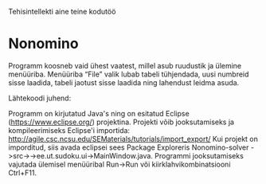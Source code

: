 
Tehisintellekti aine teine kodutöö

Nonomino
=====

Programm koosneb vaid ühest vaatest, millel asub ruudustik ja ülemine menüüriba. Menüüriba “File” valik lubab tabeli tühjendada, uusi numbreid sisse laadida, tabeli jaotust sisse laadida ning lahendust leidma asuda.

Lähtekoodi juhend:

Programm on kirjutatud Java's ning on esitatud Eclipse (https://www.eclipse.org/) projektina. Projekti võib jooksutamiseks ja kompileerimiseks Eclipse'i importida: http://agile.csc.ncsu.edu/SEMaterials/tutorials/import_export/
Kui projekt on imporditud, siis avada eclipsei sees Package Exploreris Nonomino-solver
->src->->ee.ut.sudoku.ui->MainWindow.java. Programmi jooksutamiseks vajutada ülemisel menüüribal Run->Run või kiirklahvikombinatsiooni Ctrl+F11.
